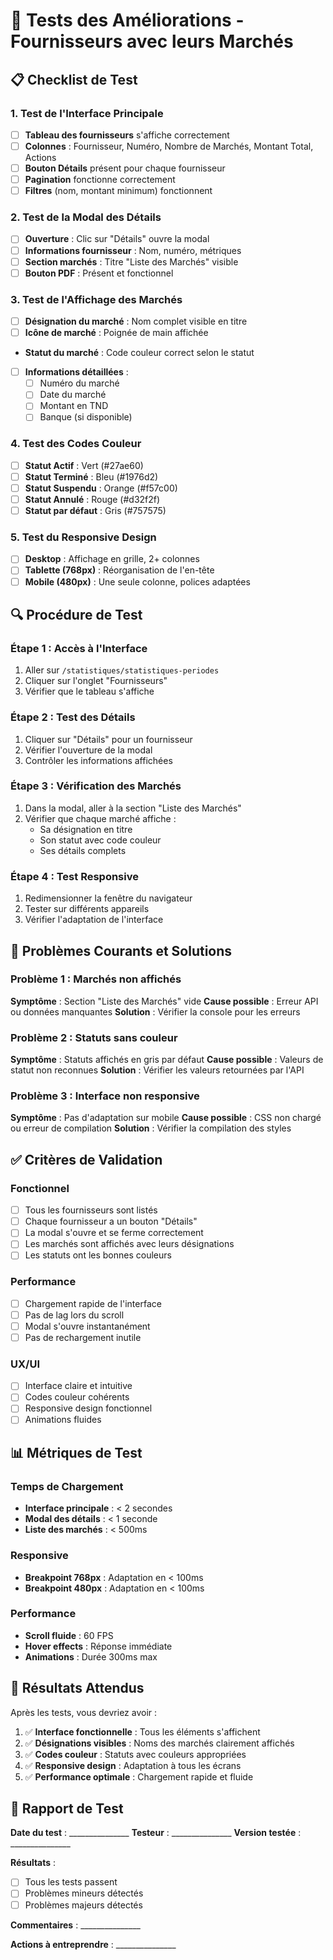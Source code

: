 # 🧪 Tests des Améliorations - Fournisseurs avec leurs Marchés

## 📋 Checklist de Test

### **1. Test de l'Interface Principale**
- [ ] **Tableau des fournisseurs** s'affiche correctement
- [ ] **Colonnes** : Fournisseur, Numéro, Nombre de Marchés, Montant Total, Actions
- [ ] **Bouton Détails** présent pour chaque fournisseur
- [ ] **Pagination** fonctionne correctement
- [ ] **Filtres** (nom, montant minimum) fonctionnent

### **2. Test de la Modal des Détails**
- [ ] **Ouverture** : Clic sur "Détails" ouvre la modal
- [ ] **Informations fournisseur** : Nom, numéro, métriques
- [ ] **Section marchés** : Titre "Liste des Marchés" visible
- [ ] **Bouton PDF** : Présent et fonctionnel

### **3. Test de l'Affichage des Marchés**
- [ ] **Désignation du marché** : Nom complet visible en titre
- [ ] **Icône de marché** : Poignée de main affichée
- **Statut du marché** : Code couleur correct selon le statut
- [ ] **Informations détaillées** :
  - [ ] Numéro du marché
  - [ ] Date du marché
  - [ ] Montant en TND
  - [ ] Banque (si disponible)

### **4. Test des Codes Couleur**
- [ ] **Statut Actif** : Vert (#27ae60)
- [ ] **Statut Terminé** : Bleu (#1976d2)
- [ ] **Statut Suspendu** : Orange (#f57c00)
- [ ] **Statut Annulé** : Rouge (#d32f2f)
- [ ] **Statut par défaut** : Gris (#757575)

### **5. Test du Responsive Design**
- [ ] **Desktop** : Affichage en grille, 2+ colonnes
- [ ] **Tablette (768px)** : Réorganisation de l'en-tête
- [ ] **Mobile (480px)** : Une seule colonne, polices adaptées

## 🔍 Procédure de Test

### **Étape 1 : Accès à l'Interface**
1. Aller sur `/statistiques/statistiques-periodes`
2. Cliquer sur l'onglet "Fournisseurs"
3. Vérifier que le tableau s'affiche

### **Étape 2 : Test des Détails**
1. Cliquer sur "Détails" pour un fournisseur
2. Vérifier l'ouverture de la modal
3. Contrôler les informations affichées

### **Étape 3 : Vérification des Marchés**
1. Dans la modal, aller à la section "Liste des Marchés"
2. Vérifier que chaque marché affiche :
   - Sa désignation en titre
   - Son statut avec code couleur
   - Ses détails complets

### **Étape 4 : Test Responsive**
1. Redimensionner la fenêtre du navigateur
2. Tester sur différents appareils
3. Vérifier l'adaptation de l'interface

## 🐛 Problèmes Courants et Solutions

### **Problème 1 : Marchés non affichés**
**Symptôme** : Section "Liste des Marchés" vide
**Cause possible** : Erreur API ou données manquantes
**Solution** : Vérifier la console pour les erreurs

### **Problème 2 : Statuts sans couleur**
**Symptôme** : Statuts affichés en gris par défaut
**Cause possible** : Valeurs de statut non reconnues
**Solution** : Vérifier les valeurs retournées par l'API

### **Problème 3 : Interface non responsive**
**Symptôme** : Pas d'adaptation sur mobile
**Cause possible** : CSS non chargé ou erreur de compilation
**Solution** : Vérifier la compilation des styles

## ✅ Critères de Validation

### **Fonctionnel**
- [ ] Tous les fournisseurs sont listés
- [ ] Chaque fournisseur a un bouton "Détails"
- [ ] La modal s'ouvre et se ferme correctement
- [ ] Les marchés sont affichés avec leurs désignations
- [ ] Les statuts ont les bonnes couleurs

### **Performance**
- [ ] Chargement rapide de l'interface
- [ ] Pas de lag lors du scroll
- [ ] Modal s'ouvre instantanément
- [ ] Pas de rechargement inutile

### **UX/UI**
- [ ] Interface claire et intuitive
- [ ] Codes couleur cohérents
- [ ] Responsive design fonctionnel
- [ ] Animations fluides

## 📊 Métriques de Test

### **Temps de Chargement**
- **Interface principale** : < 2 secondes
- **Modal des détails** : < 1 seconde
- **Liste des marchés** : < 500ms

### **Responsive**
- **Breakpoint 768px** : Adaptation en < 100ms
- **Breakpoint 480px** : Adaptation en < 100ms

### **Performance**
- **Scroll fluide** : 60 FPS
- **Hover effects** : Réponse immédiate
- **Animations** : Durée 300ms max

## 🎯 Résultats Attendus

Après les tests, vous devriez avoir :
1. ✅ **Interface fonctionnelle** : Tous les éléments s'affichent
2. ✅ **Désignations visibles** : Noms des marchés clairement affichés
3. ✅ **Codes couleur** : Statuts avec couleurs appropriées
4. ✅ **Responsive design** : Adaptation à tous les écrans
5. ✅ **Performance optimale** : Chargement rapide et fluide

## 📝 Rapport de Test

**Date du test** : _______________
**Testeur** : _______________
**Version testée** : _______________

**Résultats** :
- [ ] Tous les tests passent
- [ ] Problèmes mineurs détectés
- [ ] Problèmes majeurs détectés

**Commentaires** : _______________

**Actions à entreprendre** : _______________ 